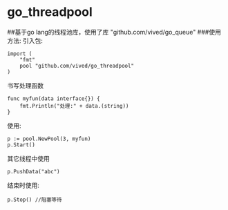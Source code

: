 

# go_threadpool
##基于go lang的线程池库，使用了库 "github.com/vived/go_queue"
###使用方法:
引入包:<br/>
```
import (
    "fmt"
	pool "github.com/vived/go_threadpool"
)
```

书写处理函数<br/>

```
func myfun(data interface{}) {
    fmt.Println("处理:" + data.(string))	
}
```

使用:<br/>
```
p := pool.NewPool(3, myfun)
p.Start()
```

其它线程中使用

```
p.PushData("abc")
```
结束时使用:

```
p.Stop() //阻塞等待
```


